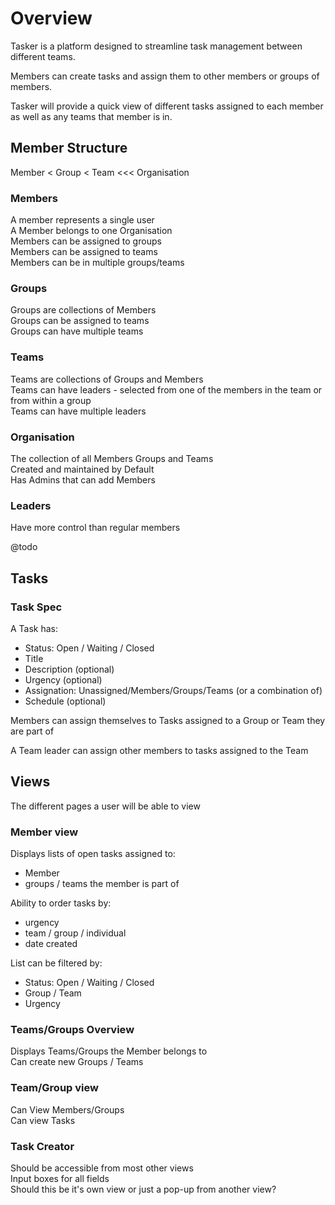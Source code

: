 # Overview
Tasker is a platform designed to streamline task management between different 
teams.

Members can create tasks and assign them to other members or groups of members.

Tasker will provide a quick view of different tasks assigned to each member as 
well as any teams that member is in.

## Member Structure
Member < Group < Team <<< Organisation

### Members
A member represents a single user  
A Member belongs to one Organisation  
Members can be assigned to groups   
Members can be assigned to teams   
Members can be in multiple groups/teams   

### Groups
Groups are collections of Members   
Groups can be assigned to teams   
Groups can have multiple teams

### Teams 
Teams are collections of Groups and Members   
Teams can have leaders - selected from one of the members in the team or from within a group   
Teams can have multiple leaders

### Organisation
The collection of all Members Groups and Teams    
Created and maintained by Default   
Has Admins that can add Members

### Leaders 
Have more control than regular members

@todo

## Tasks

### Task Spec
A Task has: 
* Status: Open / Waiting / Closed
* Title
* Description (optional)
* Urgency (optional)
* Assignation: Unassigned/Members/Groups/Teams (or a combination of)
* Schedule (optional)

Members can assign themselves to Tasks assigned to a Group or Team they are part of

A Team leader can assign other members to tasks assigned to the Team

## Views
The different pages a user will be able to view

### Member view
Displays lists of open tasks assigned to:
* Member
* groups / teams the member is part of

Ability to order tasks by: 
* urgency
* team / group / individual
* date created

List can be filtered by:
* Status: Open / Waiting / Closed
* Group / Team
* Urgency

### Teams/Groups Overview
Displays Teams/Groups the Member belongs to   
Can create new Groups / Teams

### Team/Group view
Can View Members/Groups    
Can view Tasks

### Task Creator
Should be accessible from most other views    
Input boxes for all fields    
Should this be it's own view or just a pop-up from another view?

